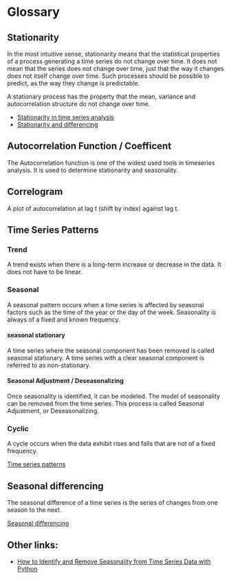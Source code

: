 # Glossary

## Stationarity
In the most intuitive sense, stationarity means that the statistical properties of a process generating a time series do not change over time. It does not mean that the series does not change over time, just that the way it changes does not itself change over time. Such processes should be possible to predict, as the way they change is predictable.

A stationary process has the property that the mean, variance and autocorrelation structure do not change over time.

- [Stationarity in time series analysis](https://towardsdatascience.com/stationarity-in-time-series-analysis-90c94f27322#:~:text=In%20t%20he%20most%20intuitive,not%20itself%20change%20over%20time.)
- [Stationarity and differencing](https://otexts.com/fpp2/stationarity.html)


## Autocorrelation Function / Coefficent
The Autocorrelation function is one of the widest used tools in timeseries analysis. It is used to determine stationarity and seasonality.

## Correlogram
A plot of autocorrelation at lag t (shift by index) against lag t.


## Time Series Patterns
### Trend
A trend exists when there is a long-term increase or decrease in the data. It does not have to be linear.

### Seasonal
A seasonal pattern occurs when a time series is affected by seasonal factors such as the time of the year or the day of the week. Seasonality is always of a fixed and known frequency.

#### seasonal stationary
A time series where the seasonal component has been removed is called seasonal stationary. A time series with a clear seasonal component is referred to as non-stationary.

#### Seasonal Adjustment / Deseasonalizing
Once seasonality is identified, it can be modeled. The model of seasonality can be removed from the time series. This process is called Seasonal Adjustment, or Deseasonalizing.

### Cyclic
A cycle occurs when the data exhibit rises and falls that are not of a fixed frequency.

[Time series patterns](https://otexts.com/fpp2/tspatterns.html)


## Seasonal differencing
The seasonal difference of a time series is the series of changes from one season to the next.

[Seasonal differencing](https://faculty.fuqua.duke.edu/~rnau/Decision411_2007/Class10notes.htm)


## Other links:

- [How to Identify and Remove Seasonality from Time Series Data with Python](https://machinelearningmastery.com/time-series-seasonality-with-python/)
